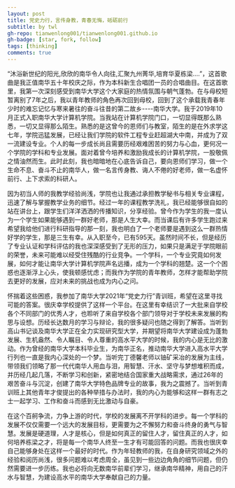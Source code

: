```yaml
---
layout: post
title: 党史力行，言传身教，青春无悔，砥砺前行
subtitle: by twl
gh-repo: tianwenlong001/tianwenlong001.github.io
gh-badge: [star, fork, follow]
tags: [thinking]
comments: true
---
```


“沐浴新世纪的阳光,欣欣的南华令人向往,汇聚九州菁华,培育华夏栋梁....”，这首歌曲是我正值南华五十年校庆之际，作为本科新生合唱团一员的合唱曲目。在这首歌里，我第一次深刻感受到南华大学这个大家庭的热情氛围与朝气蓬勃。在与母校短暂离别了7年之后，我以青年教师的角色再次回到母校，回到了这个承载我青春年少时的难忘记忆与寒来暑往的奋斗往昔的第二故乡----南华大学。我于2019年10月正式入职南华大学计算机学院。当我站在计算机学院门口，一切显得既那么熟悉，一切又显得那么陌生。熟悉的是这曾今的恩师们与教室，陌生的是在外求学这七年，学院迅猛发展，已经让我们学院的软件工程专业赶超湖大中南，并成为了双一流建设专业。个人的每一步成长尚且需要历经艰难困苦的努力与心血，更何况一个学院的学科和专业发展。面对着曾今培养和激励我成长的计算机学院，一股敬佩之情油然而生。此时此刻，我也暗暗地在心底告诉自己，要向恩师们学习，做一个生命不息、奋斗不止的南华人，做一名言传身教、诲人不倦的好老师，做一名虚怀前行、上下求索的科研人。

因为初当人师的我教学经验尚浅，学院也让我通过承担教学秘书与相关专业课程，迅速了解与掌握教学业务的细节。经过一年的课程教学洗礼，我已经能够很自如的站在讲台上，跟学生们洋洋洒洒的传播知识，分享经验。曾今作为学生的我一度认为一个学生如果能够遇到一群好老师，那是人生大幸。而当课后有许多学生跑过来希望我给他们进行科研指导的那一刻，我也明白了一个老师要是遇到这么一群热情好学的学生，那是三生有幸。从入职至今，已有595天。虽然时间不长，但是经历了专业认证和学科评估的我也深深感受到了无形的压力，如果只是满足于学院眼前的荣誉，未来可能难以经受住残酷的行业竞争。一个学科，一个专业究竟如何发展，如何才能让南华大学计算机学院声名远播，成为一个学科的翘楚。这一个个困惑也逐渐浮上心头，使我顿感忧虑；而我作为学院的青年教师，怎样才能帮助学院去更好的发展，应对未来的挑战也成为内心之问。

怀揣着这些困惑，我参加了南华大学2021年“党史力行”青训班，希望在这里寻找可能的答案。很庆幸学校提供了这样一个平台。在这里有幸结识了一大批来自学校各个不同部门的优秀人才，也聆听了来自学校各个部门领导对于学校未来发展的构思与设想。历经长达数月的学习与辩论，我的很多疑问也随之得到了解答。当听到高山书记谈及南华大学正在全力实现研究型大学，并期望将南华大学建设成为蓬勃发展、生机盎然、令人瞩目、令人尊重的高水平大学的时候，我的内心是无比的激动。作为曾经的南华大学本科毕业生，为南华正名，推动南华大学进入高水平大学行列也一直是我内心深处的一个梦。当听完丁德馨老师以铀矿采冶的发展为主线，带领我们领略了那一代代南华人用血与泪，用智慧、汗水、坚守与梦想堆积而成，并历经几起几落，不断学习和创新，紧密地结合国家重大战略需求，通过26年的艰苦奋斗与沉淀，创建了南华大学特色品牌专业的故事，我为之震撼了。当听到青训班上其他青年才俊提出的各种举措与办法时，我的内心为能够和这样一群有志之士一起学习、工作和奋斗而感到无比激动与自豪。

在这个百舸争流，力争上游的时代，学校的发展离不开学科的进步。每一个学科的发展不仅仅需要一个远大的发展目标，更需要为之不懈努力和奋斗终身的勇气与智慧。发展是硬道理，人才是核心，但是如何真正的留住人才，留住真正的人才，如何培养栋梁之才，将是每一个南华人终至一生才有可能回答的问题。而我也很庆幸自己能够身处在这样一个最好的时代。作为年轻教师的我，在自身研究领域之外的经验和阅历尚浅，很多问题难以考虑周全，虽见到一些边边角角的细节问题，但仍然需要进一步历练。我也必将向无数南华前辈们学习，继承南华精神，用自己的汗水与智慧，为建设高水平的南华大学奉献自己的力量。